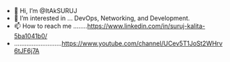 - 👋 Hi, I’m @ItAkSURUJ
- 👀 I’m interested in ... DevOps, Networking, and Development. 
- 📫 How to reach me ........https://www.linkedin.com/in/suruj-kalita-5ba1041b0/
- ...........................https://www.youtube.com/channel/UCev5T1JoSt2WHrv6tJF6j7A
  

<!---
ItSakSuruj/ItSakSuruj is a ✨ special ✨ repository because its `README.md` (this file) appears on your GitHub profile.
You can click the Preview link to take a look at your changes.
--->
